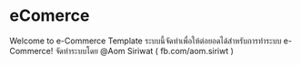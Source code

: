 eComerce
========
Welcome to e-Commerce Template
ระบบนี้จัดทำเพื่อให้ต่อยอดได้สำหรับการทำระบบ e-Commerce! 
จัดทำระบบโดย @Aom Siriwat
( fb.com/aom.siriwt )
